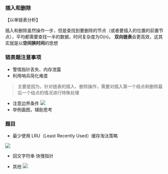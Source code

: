 ### 插入和删除
【以单链表分析】

插入和删除虽然操作一步，但是查找到要删除的节点（或者要插入的位置的前置节点），平均都需要查找一半的数据，时间复杂度为O(n)。
**双向链表**会更高效，这其实就是以**空间换时间**的思想

### 链表题注意事项
* 警惕指针丢失、内存泄露
* 利用哨兵简化难度
> 主要是因为，针对链表的插入、删除操作，需要对插入第一个结点和删除最后一个结点的情况进行特殊处理
* 注意边界条件
![](https://tva1.sinaimg.cn/large/00831rSTgy1gdc94rwvscj31320ecmzk.jpg)
* 举例画图，辅助思考
### 题目
*  最少使用 LRU（Least Recently Used）缓存淘汰策略

![](https://tva1.sinaimg.cn/large/00831rSTgy1gdc8kl5mvjj314w0keae2.jpg)

* 回文字符串
快慢指针

* 其他
![](https://tva1.sinaimg.cn/large/00831rSTgy1gdc94sjnr9j30fs0de3zg.jpg)
